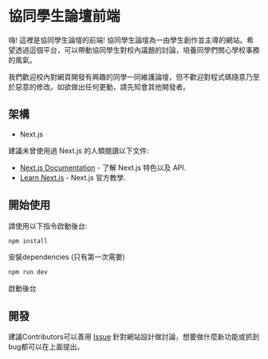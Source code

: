 # 協同學生論壇前端

嗨! 這裡是協同學生論壇的前端! 協同學生論壇為一由學生創作並主導的網站。希望透過這個平台，可以帶動協同學生對校內議題的討論，培養同學們關心學校事務的風氣。

我們歡迎校內對網頁開發有興趣的同學一同維護論壇，但不歡迎對程式碼隨意乃至於惡意的修改。如欲做出任何更動，請先知會其他開發者。

## 架構

- Next.js

建議未曾使用過 Next.js 的人類閱讀以下文件:

- [Next.js Documentation](https://nextjs.org/docs) - 了解 Next.js 特色以及 API.
- [Learn Next.js](https://nextjs.org/learn) - Next.js 官方教學.

## 開始使用

請使用以下指令啟動後台:

``` bash
npm install 
```
安裝dependencies (只有第一次需要)

``` bash
npm run dev
```
啟動後台

## 開發

建議Contributors可以善用 [Issue](https://github.com/BlueWhislte/CMSDcard-front/issues) 針對網站設計做討論，想要做什麼新功能或抓到bug都可以在上面提出。

